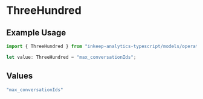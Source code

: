 # ThreeHundred

## Example Usage

```typescript
import { ThreeHundred } from "inkeep-analytics-typescript/models/operations";

let value: ThreeHundred = "max_conversationIds";
```

## Values

```typescript
"max_conversationIds"
```